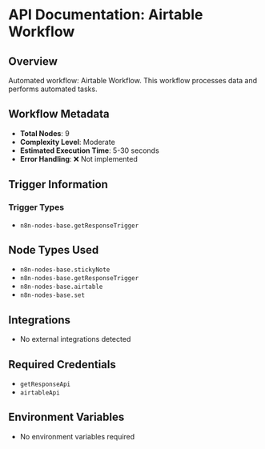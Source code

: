 # API Documentation: Airtable Workflow

## Overview
Automated workflow: Airtable Workflow. This workflow processes data and performs automated tasks.

## Workflow Metadata
- **Total Nodes**: 9
- **Complexity Level**: Moderate
- **Estimated Execution Time**: 5-30 seconds
- **Error Handling**: ❌ Not implemented

## Trigger Information
### Trigger Types
- `n8n-nodes-base.getResponseTrigger`

## Node Types Used
- `n8n-nodes-base.stickyNote`
- `n8n-nodes-base.getResponseTrigger`
- `n8n-nodes-base.airtable`
- `n8n-nodes-base.set`

## Integrations
- No external integrations detected

## Required Credentials
- `getResponseApi`
- `airtableApi`

## Environment Variables
- No environment variables required
